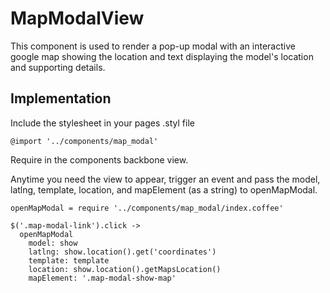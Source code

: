 # MapModalView

This component is used to render a pop-up modal with an interactive google map showing the location and text displaying the model's location and supporting details.

## Implementation

Include the stylesheet in your pages .styl file

````
@import '../components/map_modal'
````

Require in the components backbone view.

Anytime you need the view to appear, trigger an event and pass the model, latlng, template, location, and mapElement (as a string) to openMapModal.

````
openMapModal = require '../components/map_modal/index.coffee'

$('.map-modal-link').click ->
  openMapModal
    model: show
    latlng: show.location().get('coordinates')
    template: template
    location: show.location().getMapsLocation()
    mapElement: '.map-modal-show-map'

````

